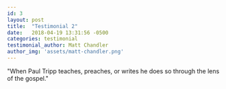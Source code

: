 ```yaml
---
id: 3
layout: post
title:  "Testimonial 2"
date:   2018-04-19 13:31:56 -0500
categories: testimonial
testimonial_author: Matt Chandler
author_img: 'assets/matt-chandler.png'
---
```

"When Paul Tripp teaches, preaches, or writes he does so through the lens of the gospel." 
